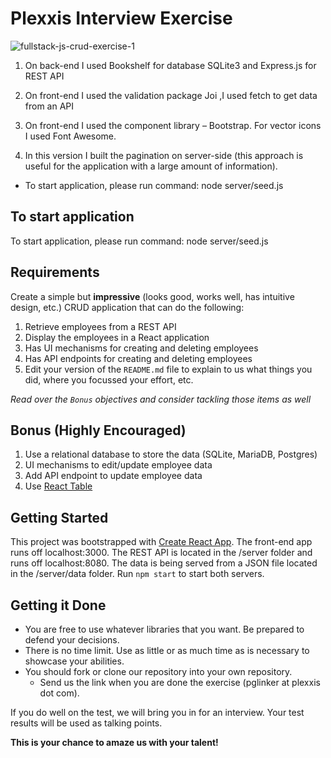 # Plexxis Interview Exercise

![fullstack-js-crud-exercise-1](https://user-images.githubusercontent.com/34585907/52981308-ed4abb00-33ac-11e9-9279-34f0d8c4d5ea.gif)

1. On back-end I used Bookshelf for database SQLite3 and Express.js for REST API

2. On front-end I used the validation package Joi ,I used fetch to get data from an API

3. On front-end I used the component library – Bootstrap. For vector icons I used Font Awesome.

4. In this version I built the pagination on server-side (this approach is useful for the application with a large amount of information).

- To start application, please run command: node server/seed.js

## To start application
To start application, please run command: node server/seed.js


## Requirements
Create a simple but __impressive__ (looks good, works well, has intuitive design, etc.) CRUD application that can do the following:

1) Retrieve employees from a REST API  
2) Display the employees in a React application  
3) Has UI mechanisms for creating and deleting employees  
4) Has API endpoints for creating and deleting employees  
5) Edit your version of the `README.md` file to explain to us what things you did, where you focussed your effort, etc.

*Read over the `Bonus` objectives and consider tackling those items as well*

## Bonus (Highly Encouraged)

1) Use a relational database to store the data (SQLite, MariaDB, Postgres)  
2) UI mechanisms to edit/update employee data  
3) Add API endpoint to update employee data  
4) Use [React Table](https://react-table.js.org)  

## Getting Started
This project was bootstrapped with [Create React App](https://github.com/facebookincubator/create-react-app). The front-end app runs off localhost:3000. The REST API is located in the /server folder and runs off localhost:8080. The data is being served from a JSON file located in the /server/data folder. Run `npm start` to start both servers.

## Getting it Done
* You are free to use whatever libraries that you want. Be prepared to defend your decisions.
* There is no time limit. Use as little or as much time as is necessary to showcase your abilities.
* You should fork or clone our repository into your own repository.
  * Send us the link when you are done the exercise (pglinker at plexxis dot com).

If you do well on the test, we will bring you in for an interview. Your test results will be used as talking points.  

 __This is your chance to amaze us with your talent!__
